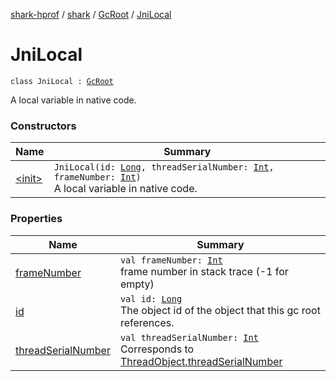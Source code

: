 [shark-hprof](../../../index.md) / [shark](../../index.md) / [GcRoot](../index.md) / [JniLocal](./index.md)

# JniLocal

`class JniLocal : `[`GcRoot`](../index.md)

A local variable in native code.

### Constructors

| Name | Summary |
|---|---|
| [&lt;init&gt;](-init-.md) | `JniLocal(id: `[`Long`](https://kotlinlang.org/api/latest/jvm/stdlib/kotlin/-long/index.html)`, threadSerialNumber: `[`Int`](https://kotlinlang.org/api/latest/jvm/stdlib/kotlin/-int/index.html)`, frameNumber: `[`Int`](https://kotlinlang.org/api/latest/jvm/stdlib/kotlin/-int/index.html)`)`<br>A local variable in native code. |

### Properties

| Name | Summary |
|---|---|
| [frameNumber](frame-number.md) | `val frameNumber: `[`Int`](https://kotlinlang.org/api/latest/jvm/stdlib/kotlin/-int/index.html)<br>frame number in stack trace (-1 for empty) |
| [id](id.md) | `val id: `[`Long`](https://kotlinlang.org/api/latest/jvm/stdlib/kotlin/-long/index.html)<br>The object id of the object that this gc root references. |
| [threadSerialNumber](thread-serial-number.md) | `val threadSerialNumber: `[`Int`](https://kotlinlang.org/api/latest/jvm/stdlib/kotlin/-int/index.html)<br>Corresponds to [ThreadObject.threadSerialNumber](../-thread-object/thread-serial-number.md) |
